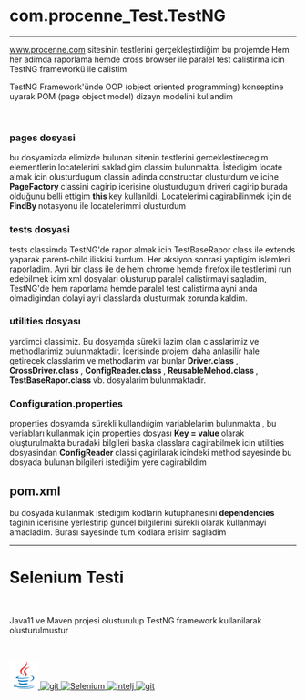 # com.procenne_Test.TestNG
<hr/>

www.procenne.com sitesinin testlerini gerçekleştirdiğim bu projemde 
Hem her adimda raporlama hemde cross browser ile paralel test calistirma icin
TestNG frameworkü ile calistim

TestNG Framework'ünde OOP (object oriented programming) konseptine uyarak  POM (page object model) dizayn modelini kullandim

<br/>

### pages dosyasi <br/>
bu dosyamizda elimizde bulunan sitenin testlerini gerceklestirecegim elementlerin locatelerini sakladıgim classim bulunmakta.
İstedigim locate almak icin olusturdugum classin adinda constructar olusturdum ve icine <b> PageFactory </b> classini cagirip
icerisine olusturdugum driveri cagirip burada olduğunu belli ettigim <b> this </b> key kullanildi. Locatelerimi cagirabilinmek için de <b> FindBy </b> notasyonu ile locatelerimmi olusturdum

### tests dosyasi <br/>
tests classimda TestNG'de rapor almak icin TestBaseRapor class ile extends yaparak parent-child iliskisi kurdum. Her aksiyon sonrasi yaptigim islemleri raporladim. Ayri bir class ile de hem chrome hemde firefox ile testlerimi run edebilmek icim xml dosyalari olusturup paralel calistirmayi sagladim, TestNG'de hem raporlama hemde paralel test calistirma ayni anda olmadigindan dolayi ayri classlarda olusturmak zorunda kaldim. 
 
### utilities dosyası <br/>
yardimci classimiz. Bu dosyamda sürekli lazim olan classlarimiz ve methodlarimiz bulunmaktadir. İcerisinde  projemi daha anlasilir hale getirecek classlarim ve methodlarim var bunlar
<b> Driver.class </b> , <b> CrossDriver.class </b> , <b> ConfigReader.class </b> , <b> ReusableMehod.class </b> , <b> TestBaseRapor.class </b> vb. dosyalarim bulunmaktadir. 

### <b> Configuration.properties </b>
properties dosyamda sürekli kullandıigim variablelarim bulunmakta , bu veriabları kullanmak için properties dosyası <b> Key  =  value </b> olarak oluşturulmakta buradaki bilgileri baska classlara cagirabilmek icin utilities dosyasindan
<b> ConfigReader </b> classi çagirilarak icindeki method sayesinde bu dosyada bulunan bilgileri istediğim yere cagirabildim

## pom.xml
bu dosyada kullanmak istedigim kodlarin kutuphanesini  <b> dependencies </b> taginin icerisine yerlestirip guncel bilgilerini sürekli olarak kullanmayi amacladim. Burası sayesinde tum kodlara erisim sagladim

<hr/>

# Selenium Testi

<br/>

Java11  ve Maven projesi olusturulup TestNG framework kullanilarak olusturulmustur

<br/>

<a href="https://www.java.com" target="_blank" rel="noreferrer"> <img src="https://raw.githubusercontent.com/devicons/devicon/master/icons/java/java-original.svg" alt="java" width="50" height="50"/> </a>
<a href="https://git-scm.com/" target="_blank" rel="noreferrer"> <img src="https://www.vectorlogo.zone/logos/git-scm/git-scm-icon.svg" alt="git" width="40" height="40"/> </a>
<a href="https://www.selenium.com" target="_blank" rel="noreferrer"> <img src="https://camo.githubusercontent.com/4b95df4d6ca7a01afc25d27159804dc5a7d0df41d8131aaf50c9f84847dfda21/68747470733a2f2f73656c656e69756d2e6465762f696d616765732f73656c656e69756d5f6c6f676f5f7371756172655f677265656e2e706e67" alt="Selenium" width="50" height="50"/> </a>
<a href="https://www.intelj.com" target="_blank" rel="noreferrer"> <img src="https://encrypted-tbn0.gstatic.com/images?q=tbn:ANd9GcQak-N8W03mK25slV1lwM80i0y1obRPPJOaLA&usqp=CAU" alt="intelj" width="80" height="40"/> </a>
<a href="https://www.maven.com" target="_blank" rel="noreferrer"> <img src="https://koraypeker.com/wp-content/uploads/2018/06/1_xsrKVt69q3JsZzLD-ldekQ.jpeg" alt="git" width="100" height="40"/> </a>

<br/>
